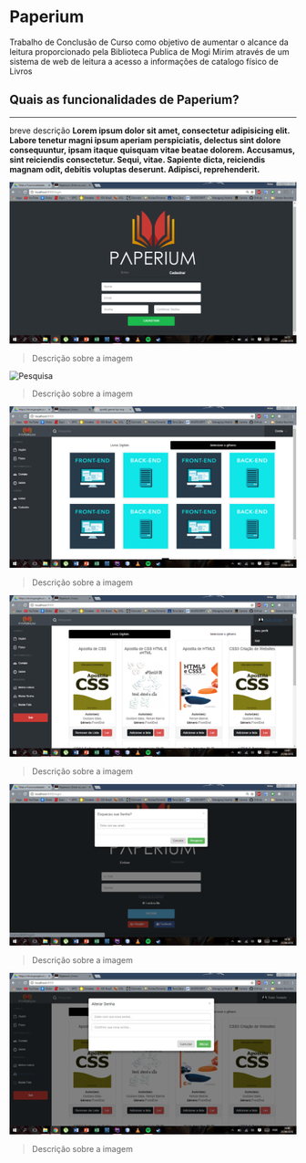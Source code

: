 # Paperium
Trabalho de Conclusão de Curso como objetivo de aumentar o  alcance da leitura proporcionado pela Biblioteca Publica de Mogi Mirim através de um sistema de web de leitura a acesso a informações de catalogo físico de Livros  


## Quais as funcionalidades de Paperium?
* * * 
breve descrição **Lorem ipsum dolor sit amet, consectetur adipisicing elit. Labore tenetur magni ipsum aperiam perspiciatis, delectus sint dolore consequuntur, ipsam itaque quisquam vitae beatae dolorem. Accusamus, sint reiciendis consectetur. Sequi, vitae. Sapiente dicta, reiciendis magnam odit, debitis voluptas deserunt. Adipisci, reprehenderit.**

![Login](Funcionalidades/Cadastro.png)
> Descrição sobre a imagem

![Pesquisa](Funcionalidades/Gênero%20-%20Pesquisa%20Livros%20Digitais.png)
> Descrição sobre a imagem

![HomePage-Normal](Funcionalidades/Home(Deslogada)-Generos.png)
> Descrição sobre a imagem

![HomePage-Logged](Funcionalidades/Home(logada).png)
> Descrição sobre a imagem

![Recovery](Funcionalidades/Login-Modal%20Recuperar%20Senha.png)
> Descrição sobre a imagem

![ChangePW](Funcionalidades/Modal%20Alterar%20Senha.png)
> Descrição sobre a imagem

